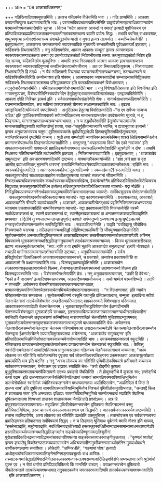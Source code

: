 +++
title = "08 आकाशाधिकरणम्"

+++
गतिरित्यादिवाक्यमुपात्तमिति । ततश्च गतित्वमेव विधेयमिति भावः ।। गतिः प्राप्यमिति । आकाशः परायणमित्युरत्र वक्ष्यमाणत्वादिति भावः । परमात्मविषयत्वासम्प्रतिपत्तेरिति यद्यप्येकोनसहस्त्राधिकरणन्यायेन परमात्मविषयत्वसम्प्रतिपत्तिः सुवचा । किञ्च "यदेष आकाश आनन्दो न स्यात्' इत्यादौ पूर्वाधिकरण एव प्रतिपादितपरब्रह्मप्रतिपादकताकानन्दवल्लीगताकाशशब्दस्य ब्रह्मणि प्रयोगः सिद्धः । तथापि क्वचित् बाधकवशात् अमुख्यवृत्त्या प्रयोगदर्शनमात्रस्य संशयहेतुतयोपन्यासो न युक्त्त इत्यत्र तात्पर्यात् । कथञ्चिन्नेयत्वेनेति । इदमुपलक्षणम्, आकाशस्य जगत्कारणत्वे ज्यायस्त्वादिकं मुख्यमपि सम्भवतीत्यपि पूर्वपक्षतात्पर्यं द्रष्टव्यम् । रूढिशक्त्तेः स्थितत्वादिति । ननु रूढिशक्त्तेरेव, आत्मन आकाशः सम्भूत' इत्यत्र आत्मशब्दस्य स्वरूपपरत्वसम्पादकतया तस्या एव प्रथमोपपादककोटौ निवेशनीयतया तस्याः कथमुपपाद्यकोटौ निवेश इति चेत् सत्यम्, रूढिशवितरेव मूलयुक्त्तिः । अथापि तस्य निरपवादत्वे आत्मन आकाश इत्यत्रात्मशब्दस्य स्वरूपपरत्वं ज्यायस्त्वादिगुणानां कथञ्चिन्नेयत्वञ्चोपजीव्यम् । अत एव स्थितत्वादित्युक्त्तम् । निरपवादतया स्थितत्वादिति हि तदर्थः । न चैवं रूढिशक्त्तौ स्थितायां ज्यायस्त्वादीनामन्यथानयनम्, तदन्यथानयने च रूढिशक्त्तिस्थितिरिति अन्योन्याश्रय इति शंक्यम् । आत्मशब्दस्य ज्यायस्त्वादीनां सम्भवदन्यथासिद्धिकतया रूढिशक्त्तेः स्थितत्वादाकाशशब्द प्रसिद्धाकाशपर इति फलफलिभावकथने विरोधाभावात् । तदनुरोधादैक्यहानमिति । धर्मिग्राहकप्रमाणविरोधाभावादिति भावः । ननु विशेषप्रतीतेराकाश इति निश्चीयत इति भाष्यमनुपपन्नम्, विशेषप्रतीतिनिश्चययोरभेदेन हेतुहेतुमद्भावासम्भवादित्याशंक्याह- एतद्वाक्यविशेषेणेति । आकाश एवेति निश्चित इत्यर्थ इति । सर्वकारणवाक्योपसंहारेणेति शेषः । नानार्थसाधारणरूढिशक्त्तेरिति । यत्रनानारूढिसमावेशः, तत्र रूढिनां परस्परकलहे योगस्य लब्धात्मकत्वादिति भावः । इदञ्च जगद्वाचित्वादित्यधिकरणे स्पप्टयिष्यते । अनूदितस्थ हेतुतया विवक्षितत्वादिति -"स एष सर्वेभ्यः पाप्मभ्य उदितः' इति पूर्वाधिकरणविषयवाक्ये सर्वपाप्मोदितत्वस्य मानान्तराप्राप्तत्वेन उपदेशत्वमेव युज्यते, न तु लिङ्गत्वम्, मानान्तरप्राप्तसाध्यसम्बन्धत्वाभावात् । न च तद्धर्मोपदेशादिति हेतुत्वोपन्यासबलादेव मानान्तराप्रसिद्धस्यापि व्याप्तिराक्षेप्तुं शक्या, यथा-"चतुर्गृहीतान्याज्यानि भवन्ति; न ह्यत्रानुयाजा इज्यन्ते ' इत्यत्र अनुयाजाभावस्य चतुगर्ृहीताभावव्याप्तेः पूर्वाप्रसिद्धत्वेऽपि हिशब्दश्रुतिसमर्पितहेतुत्वबलात् व्याप्तिपरिकल्पनं दृष्टमिति वाच्यम् । श्रुतौ तथा सम्भवेऽपि न्यायनिबन्धनात्मकेस्मिन् शास्त्रे लिङ्गिसम्बन्धित्वेन प्रमाणान्तरोपलब्धमेव लिङ्गतयोपन्यासार्हमिति । वस्तुतस्तु "अपहतपाप्मा दिव्यो देव एको नारायणः' इति अपहतपाप्मत्वस्यापि वाक्यान्तरे ब्रह्मलिङ्गत्वेनावगमात् अन्तस्तल्लिभ्गोपदेशादिति सूत्रणेऽपि न दोषः । तथापि स्थितस्य गतिश्चिन्तनीयेति तथोक्त्तमिति द्रष्टव्यम् । निमित्तान्तराश्रवणादिति । इदमुपलक्षणम् । "आकाशादेव समुत्पद्यन्त' इति अवधारणश्रवणादित्यपि द्रष्टव्यम् । वाक्यान्तरैकाथार्याच्चेति । "ब्रह्म ;वनं ब्रह्म स वृक्ष आसीत् ब्रह्माध्यतिष्ठत् भुवनानि धारयन्' इत्यादिनिमित्तोपादनैक्यप्रतिपादकवाक्यान्तरैकाथ्यर्ादिति भावः । स्वरूपबहिर्भूतत्वादिति । आनन्दस्वरूपबहिभर्ूतत्वादित्यर्थः । स्वयमा(मना?)नन्दत्वादिति यावत् । सकलपुरुषार्थपदं साक्षात्पदाध्याहारेण षष्ठीतत्पुरुषतया व्याचष्टे सकलानां जीवानामिति । निषादस्थपत्यधिकरणन्यायेन कमर्धारयस्याभ्यर्हितत्वमभिप्रेत्य, हेयस्येत्यनेनैव प्रतिषिपादयिषितमोक्षविरोधित्वस्य सिद्धत्वात् सकलपुरुषार्थविरोधिन इत्येतत् तदितरपुरुषार्थत्रयविरोधित्वपरतया व्याचष्टे- यद्वा मोक्षेति । निषिद्धविषयप्रावण्यजननेनार्थकामरूपपुरुषार्थविरोधित्वाभावादन्यथा व्याचष्टे- सर्वविधसुखस्य मोक्षेऽन्तर्भावादिति । सकलपुरुषार्थशब्दस्यौपचारिकत्वादन्यथा व्याचष्टे- यद्वा कारणावस्थायामिति । प्रकाशकत्वात्, आकाशते, आकाशयतीति त्रीण्यपि व्याख्येयपदानि । आकाशते, आकाशयतीत्येतद्भाष्यं प्रवृत्तिनिमित्तान्तरकथनपरतया व्याख्याय प्रकाशकत्वादिति भाष्यविवरणतया व्याचष्टे- यद्वा प्रकाशकत्वादिति णिजन्तत्वेनेति परस्मै सर्वार्थप्रकाशकत्वं वा, स्वस्मै प्रकाशमानत्वं वा, स्वस्मैइतरप्रकाशकत्वं वा अन्यतममाकाशब्दप्रतिपाद्यमिति प्रथमपक्षः । द्वितीये तु ण्यन्तादण्यन्ताच्छाङ्पूर्वात् काशतेः सर्वधातुभ्यो ऽज्वक्त्तव्य इत्युत्सृष्टेऽच्प्रत्यये तन्त्रावृत्त्येकशेषाणामन्यतमेन रूपसिद्धिरिति भावः । रूढ्यपरित्यागेनेति । यद्यपि "परविद्यासु जीवोक्त्तिः निरुक्त्तयादेः पराश्रया । तल्लिङ्गानन्यथासिद्धौ तद्विशिष्ष्टावलम्बिनी'ति जीवमुख्यप्राणलिङ्गादिति सूत्रोक्त्तन्यायेन अनन्यथासिद्धलिङ्गस्थले आकाशादिशब्दस्य तच्छरीरकपरमात्मार्थकत्वाश्रयणेऽपि अस्मिन् विषयवाक्ये भूताकाशानन्यथासिद्धलिङ्गानुपलम्भने तदर्थकत्वाश्रयणमन्याय्यम् । किञ्च भूताकाशशरीरकात् ब्रह्मणः सकलभूतोत्पत्यभावेन, "सवर्ाणि ह वा इमानि भूतानि आकाशादेव समुत्पद्यन्त' इत्यपि नोपपद्यते । तथाऽपि मार्गान्तरसम्भावनाप्रदर्शनमात्रमिति द्रष्टव्यम् । अनुवदिष्यमाणत्वाच्चेति । सर्वत्र प्रसिद्धोपदेशा'दित्यधिकरणे आकाशात्मपदव्याख्यानवसरे, च प्रकाशते, अन्यांश्च प्रकाशयती'ति वा आकाशात्मे'ति वक्ष्यमाणत्वादिति भावः । विलम्बद्वयवत्त्वादुपेक्षितमिति । आकाशशब्देन तत्कारणाव्याकृतलक्षणायामेको विलम्बः, तेनाव्याकृतशरीरकपरमात्मनो लक्षणायामन्यो विलम्ब इति विलम्बद्वयवत्त्वमिति भावः । विशेषसमर्पणक्षमेणापीति छेदः । ननु अनुवादसारूप्यमात्रम्, "उपरि हि देवेभ्यः'; "एको ह वै नारायण' इत्यादिवाक्यसाधारणम्, अतस्तद्वैषम्यमप्रयोजकम् । अयोग्यार्थत्वं परमवशिष्यते । तदपि न सम्भवति, अचेतनस्य चेतनमिश्रसकलजगत्कारणत्वासम्भववत् परमात्मनोऽप्यपरिणामिनश्चेतनस्याचेतनमिश्रचेतनोपादानत्वासम्भवात् । "न विलक्षणत्वात्' इति न्यायेन परिहारस्योभयत्र समत्वाच्च । श्रुत्येकसमधिगम्ये वस्तुनि यथानुति प्रतिपत्तव्यत्वात्, सन्मूला' इत्यादिना सर्वेषां चेतनाचेतनानां तदाधेयविशेषत्वेन तच्छरीरत्वप्रतिपादनात् ब्रह्मकारणवादे विशेषणद्वारा परिणामवत् आकाशकारणत्ववादेऽपि चेतनाचेतनानम् । भूताकाशापृथक्सिद्धविशेषणत्वेन ईक्षणादीनामपि चेतनरूपविशेषणद्वारा भूताकाशेऽपि सम्भवात्, इतरासम्भावितसकलजगत्कारणत्वानन्याधीनसार्वज्ञ्यादीनां क्वचिदपि चेतनान्तरे अदृष्टचराणां कस्मिश्चित् नारायणशब्दिते चेतनविशेषे श्रुतिवशादभ्युपगमवत् भूताकाशेऽप्यचेतनान्तरादृष्टसकलजगत्कारणत्वाभ्युपगमे बाधकाभावादिति चेन्न- अचेतनस्य चेतनशरीरत्वसम्भवेनाचेतनद्वारा चेतनस्य परिणामोपपत्त्या उपादानत्वसम्भवेऽपि चेतनस्याचेतनशरीरत्वासम्भवेन चेतनद्वारा ईक्षणादेरचेतने उपपादयितुमशक्यतया अचेतनस्य, "आकाशादेव समुत्पद्यन्त' इति प्रतिपादितस्याभिन्ननिमित्तोपादानत्वस्यासम्भवेनायोग्यत्वादिति भावः । उपक्रमवशादन्यपरत्वं स्फुटमिति । गतिशब्दस्य प्राप्यवचनत्वेनापुरुषार्थस्याचेतस्य प्राप्यत्वासम्भवेन चेतनपरत्वं स्फुटमिति भावः । केचित्तु स्वर्गादीनामचेतनानां सामादिगतित्वस्य प्रागुपन्यस्ततया गतित्वस्य चेतनैकान्तत्वाभावं मन्यमानाः, "अस्य लोकस्य का गति'रिति सर्वलोकगतेरेव पृषृतया सर्व लोकगतित्वस्पलिङ्गस्य प्रकमस्थतया आकाशश्रुत्यपेक्षया प्राबल्यमिति भाव इति वटन्ति । ननु "अस्य लोकस्य का गतिरिति पृथिवीलोकविषयत्वे प्रतीयमाने कथमस्य सर्वकारणपश्नरूपत्वम्, येनोपक्रम एव ब्रह्मपरः स्यादिति चेन्न- "त्रयो होद्गीथे कुशला बुभूवुश्शिलकश्शालावत्यश्चैकितायनो दाल्भ्यः प्रवाहणो जैबलिरिति । ते होचुरुद्गीथे वै कुशला स्मः; हन्तोद्गीथे कथां वदाम' इति दाल्भ्यशालावत्यजैवलिभिरिुपक्षिप्तायां कथायां सामगतिपरम्पराविश्रान्तिभूमित्वेन दाल्भ्येनोपक्षिप्तं स्वर्गलोकं ज्योतिश्चक्रलग्नत्वेन बम्भ्रम्यमाणतया अप्रतिष्ठितत्वेन, "अप्रतिष्ठितं वै किल ते दाल्भ्य साम' इति दूषयित्वा सामगतिपरम्पराविश्रान्तिभूमित्वेन निश्चलं पृथिवीलोकमुपक्षिप्तवतः, "अन्तवद्वै किल ते शालावत्य साम' इति अन्तवत्याः पृथिव्याः सामगतिविश्रान्तिभूमित्वे साम्नोऽन्तवत्वं स्यादिति जैवलिना दूषितस्वपक्षतया शिष्यभावं प्राप्तस्य शालावत्यस्य जैवलिं प्रति प्रश्नोऽयम् । अत्र हि प्रष्टुश्शालावत्यस्यायमाशयः- मदुपक्षिप्तं पृथिवीलोकमन्तवत्त्वेन दूषितवता जैवलिनाऽनन्तं वस्तु प्रतिपिपादयिषितम्, तस्य चानन्त्यं सकलजगत्कारणत्व एव सिद्धयति । अतस्सर्वजगत्कारणमेव प्रष्टव्यमिति । ततश्च तदभिप्रायेणैव, अस्य लोकस्य का गतिरिति पप्रच्छेति वक्त्तुमुचितम् । ततश्चोपक्रम एव सर्वकारणत्वस्य ब्रह्मलिङ्गस्य प्रतिपादनात् सर्वविषयत्वं सिद्धम् । न च लिङ्गात् श्रुतिबाधः पूर्वतन्त्रे क्वापि नोक्त्त इति वाच्यम्, "हस्तेनावद्यति, स्त्रुवेणावद्यति, स्वधितिनावद्यती'त्यादौ हस्तस्त्रुवस्वधितीनामवदानसामान्यसाधनत्वश्रवणेऽपि हस्तादिसामर्थ्यरूपानन्यथासिद्धलिङ्गबलेन सङ्कोचसहिष्णूनामवद्यतिश्रुतीनां पुरोडाशादिकठिनद्रव्याज्यादिद्रव्यमांसावदानविषयतया सङ्कोचरूपबाधस्याङ्गीकृतत्वात् । "कृष्णलं श्रपयेत्' इत्यत्र कृष्णलेषु विक्लेदनफलकव्यापरासम्भवेन अधिश्रयणादीनामुष्णीकरणसामर्थ्यदर्शनेन मुख्यार्थबाधने उष्णीकरणलक्षणा समाश्रिता । लोकेऽपि, "अग्निरधीते', "गङ्गायां घोषः' इत्यादौ अध्येतृत्वघोषाधिकरणत्वरूपलिङ्गेनाग्निगङ्गापदश्रुत्योः बाध आश्रितः । तस्मादनन्यथासिद्धप्रतिषिपादयिपितसकलकारणत्वानन्तत्वपरायणत्वादिलिङ्गविरोधे अभ्यस्ताया अपि श्रुतेर्बाधो युक्त्त एव । न चैषां धर्माणां प्रतिपिपादयिषितत्वे किं मानमिति वाच्यम् । परपक्षमन्तवत्त्वेन दूषितवतो जैवलेरनन्तत्वे तात्पर्यस्यावश्यम्भावात् तदुपपादकत्वेन जगत्कारणत्वादिेष्वपि तात्पर्यकल्पनस्यावश्यम्भावादिति । इति आकाशाधिकरणम् ।